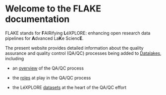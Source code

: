 # Welcome to the FLAKE documentation

FLAKE stands for **F**AIRifying **L**éXPLORE: enhancing open research data pipelines for **A**dvanced La**K**e Scienc**E**.

The present website provides detailed information about the quality assurance and quality control (QA/QC) processes being added to [Datalakes](https://www.datalakes-eawag.ch/), including

- an [overview][overview] of the QA/QC process
- the [roles][roles] at play in the QA/QC process
- the LéXPLORE [datasets][datasets] at the heart of the QA/QC effort

  [overview]: QC.md
  [roles]: roles.md
  [datasets]: datasets.md
